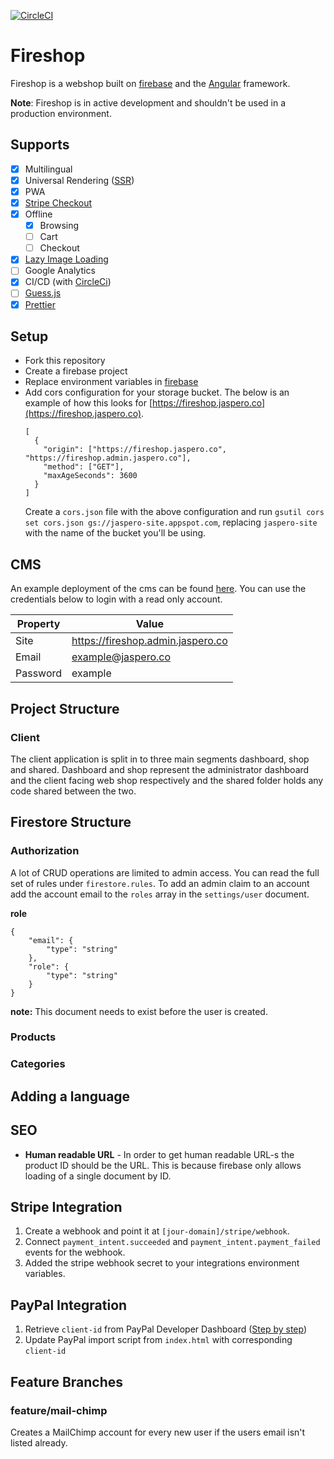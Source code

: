 [![CircleCI](https://circleci.com/gh/Jaspero/fireshop.svg?style=svg)](https://circleci.com/gh/Jaspero/fireshop)

# Fireshop

Fireshop is a webshop built on [firebase](https://firebase.google.com/) and
the [Angular](https://angular.io/) framework.

**Note**: Fireshop is in active development and shouldn't be used in a production environment.

## Supports

- [x] Multilingual
- [x] Universal Rendering ([SSR](https://angular.io/guide/universal))
- [x] PWA
- [x] [Stripe Checkout](https://stripe.com/docs)
- [x] Offline
  - [x] Browsing
  - [ ] Cart
  - [ ] Checkout
- [x] [Lazy Image Loading](https://github.com/Jaspero/ng-image-preload)
- [ ] Google Analytics
- [x] CI/CD (with [CircleCi](https://circleci.com))
- [ ] [Guess.js](https://github.com/guess-js)
- [x] [Prettier](https://github.com/prettier/prettier)

## Setup

- Fork this repository
- Create a firebase project
- Replace environment variables in [firebase](https://firebase.google.com/docs/functions/config-env)
- Add cors configuration for your storage bucket.
  The below is an example of how this looks for [https://fireshop.jaspero.co](https://fireshop.jaspero.co).
  ```
  [
    {
      "origin": ["https://fireshop.jaspero.co", "https://fireshop.admin.jaspero.co"],
      "method": ["GET"],
      "maxAgeSeconds": 3600
    }
  ]
  ```
  Create a `cors.json` file with the above configuration and run
  `gsutil cors set cors.json gs://jaspero-site.appspot.com`, replacing `jaspero-site`
  with the name of the bucket you'll be using.

## CMS

An example deployment of the cms can be found [here](https://fireshop.admin.jaspero.co/dashboard).
You can use the credentials below to login with a read only account.

| Property | Value                             |
| -------- | --------------------------------- |
| Site     | https://fireshop.admin.jaspero.co |
| Email    | example@jaspero.co                |
| Password | example                           |

## Project Structure

### Client

The client application is split in to three main segments dashboard, shop and shared.
Dashboard and shop represent the administrator dashboard and the client facing web shop
respectively and the shared folder holds any code shared between the two.

## Firestore Structure

### Authorization

A lot of CRUD operations are limited to admin access. You can read the full set of rules under `firestore.rules`.
To add an admin claim to an account add the account email to the `roles` array in the `settings/user` document.

**role**

```
{
    "email": {
        "type": "string"
    },
    "role": {
        "type": "string"
    }
}
```

**note:**
This document needs to exist before the user is created.

### Products

### Categories

## Adding a language

## SEO

- **Human readable URL** - In order to get human readable URL-s the product ID should be the URL.
  This is because firebase only allows loading of a single document by ID.

## Stripe Integration

1. Create a webhook and point it at `[jour-domain]/stripe/webhook`.
2. Connect `payment_intent.succeeded` and `payment_intent.payment_failed`
   events for the webhook.
3. Added the stripe webhook secret to your integrations environment variables.

## PayPal Integration

1.  Retrieve `client-id` from PayPal Developer Dashboard ([Step by step](https://developer.paypal.com/docs/checkout/integrate/#1-set-up-your-development-environment))
2.  Update PayPal import script from `index.html` with corresponding `client-id`

## Feature Branches

### feature/mail-chimp

Creates a MailChimp account for every new user if the users
email isn't listed already.
